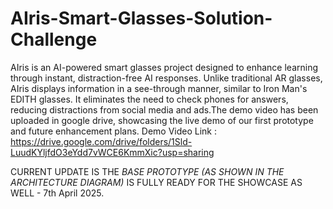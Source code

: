 # AIris-Smart-Glasses-Solution-Challenge
AIris is an AI-powered smart glasses project designed to enhance learning through instant, distraction-free AI responses. Unlike traditional AR glasses, AIris displays information in a see-through manner, similar to Iron Man's EDITH glasses. It eliminates the need to check phones for answers, reducing distractions from social media and ads.The demo video has been uploaded in google drive, showcasing the live demo of our first prototype and future enhancement plans. 
Demo Video Link : https://drive.google.com/drive/folders/1Sld-LuudKYljfdO3eYdd7vWCE6KmmXic?usp=sharing

CURRENT UPDATE IS THE _BASE PROTOTYPE (AS SHOWN IN THE ARCHITECTURE DIAGRAM)_ IS FULLY READY FOR THE SHOWCASE AS WELL - 7th April 2025.
